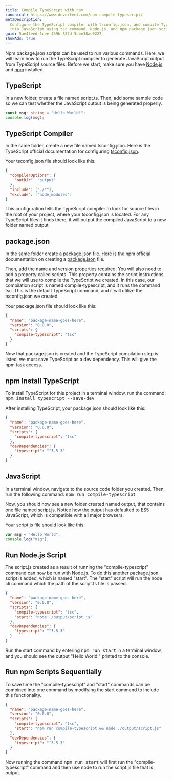 ```yaml
---
title: Compile TypeScript with npm
canonical: https://www.devextent.com/npm-compile-typescript/
metaDescription:
  Configure the TypeScript compiler with tsconfig.json, and compile TypeScript
  into JavaScript using tsc command, Node.js, and npm package.json scripts.
guid: 5ae4feed-1cee-469b-837d-5dbe38ae0227
showAds: true
---
```


Npm package.json scripts can be used to run various commands. Here, we will
learn how to run the TypeScript compiler to generate JavaScript output from
TypeScript source files. Before we start, make sure you have
[Node.js](https://nodejs.org/en/) and
[npm](https://docs.npmjs.com/downloading-and-installing-node-js-and-npm)
installed.

## TypeScript

In a new folder, create a file named script.ts. Then, add some sample code so we
can test whether the JavaScript output is being generated properly.

```typescript
const msg: string = "Hello World!";
console.log(msg);
```

## TypeScript Compiler

In the same folder, create a new file named tsconfig.json. Here is the
TypeScript official documentation for configuring
[tsconfig.json](https://www.typescriptlang.org/docs/handbook/tsconfig-json.html).

Your tsconfig.json file should look like this:

```json
{
  "compilerOptions": {
    "outDir": "output"
  },
  "include": ["./*"],
  "exclude": ["node_modules"]
}
```

This configuration tells the TypeScript compiler to look for source files in the
root of your project, where your tsconfig.json is located. For any TypeScript
files it finds there, it will output the compiled JavaScript to a new folder
named output.

## package.json

In the same folder create a package.json file. Here is the npm official
documentation on creating a
[package.json](https://docs.npmjs.com/creating-a-package-json-file) file.

Then, add the name and version properties required. You will also need to add a
property called scripts. This property contains the script instructions that we
will use to compile the TypeScript we created. In this case, our compilation
script is named compile-typescript, and it runs the command tsc. This is the
default TypeScript command, and it will utilize the tsconfig.json we created

Your package.json file should look like this:

```json
{
  "name": "package-name-goes-here",
  "version": "0.0.0",
  "scripts": {
    "compile-typescript": "tsc"
  }
}
```

Now that package.json is created and the TypeScript compilation step is listed,
we must save TypeScript as a dev dependency. This will give the npm task access.

## npm Install TypeScript

To install TypeScript for this project in a terminal window, run the command:
<kbd>npm install typescript --save-dev</kbd>

After installing TypeScript, your package.json should look like this:

```json
{
  "name": "package-name-goes-here",
  "version": "0.0.0",
  "scripts": {
    "compile-typescript": "tsc"
  },
  "devDependencies": {
    "typescript": "^3.5.3"
  }
}
```

## JavaScript

In a terminal window, navigate to the source code folder you created. Then, run
the following command: <kbd>npm run compile-typescript</kbd>

Now, you should now see a new folder created named output, that contains one
file named script.js. Notice how the output has defaulted to ES5 JavaScript,
which is compatible with all major browsers.

Your script.js file should look like this:

```typescript
var msg = "Hello World";
console.log("msg");
```

## Run Node.js Script

The script.js created as a result of running the "compile-typescript" command
can now be run with Node.js. To do this another package.json script is added,
which is named "start". The "start" script will run the node cli command which
the path of the script.ts file is passed.

```json
{
  "name": "package-name-goes-here",
  "version": "0.0.0",
  "scripts": {
    "compile-typescript": "tsc",
    "start": "node ./output/script.js"
  },
  "devDependencies": {
    "typescript": "^3.5.3"
  }
}
```

Run the start command by entering <kbd>npm run start</kbd> in a terminal window,
and you should see the output "Hello World!" printed to the console.

## Run npm Scripts Sequentially

To save time the "compile-typescript" and "start" commands can be combined into
one command by modifying the start command to include this functionality.

```json
{
  "name": "package-name-goes-here",
  "version": "0.0.0",
  "scripts": {
    "compile-typescript": "tsc",
    "start": "npm run compile-typescript && node ./output/script.js"
  },
  "devDependencies": {
    "typescript": "^3.5.3"
  }
}
```

Now running the command <kbd>npm run start</kbd> will first run the
"compile-typescript" command and then use node to run the script.js file that is
output.
